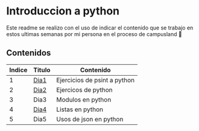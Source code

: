 # Introduccion a python


Este readme se realizo con el uso de indicar  el contenido que se trabajo en estos ultimas semanas por mi persona en el proceso de  campusland 🚀

## Contenidos

|Indice|Titulo|Contenido
|--|--|--|
|1|[Dia1](https://github.com/andres8073562/Python_S1_ReyesAndres/tree/master/Dia1)|Ejercicios de psint a python
|2|[Dia2](https://github.com/andres8073562/Python_S1_ReyesAndres/tree/master/Dia2)|Ejercicos de python
|3|Dia3|Modulos en python 
|4|[Dia4](https://github.com/andres8073562/Python_S1_ReyesAndres/tree/master/dia4)|Listas en python
5|Dia5| Usos de json en python



